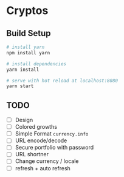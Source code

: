 # Cryptos

## Build Setup

``` bash
# install yarn
npm install yarn

# install dependencies
yarn install

# serve with hot reload at localhost:8080
yarn start
```

## TODO

- [ ] Design
- [ ] Colored growths
- [ ] Simple Format `currency.info`
- [ ] URL encode/decode
- [ ] Secure portfolio with password
- [ ] URL shortner
- [ ] Change currency / locale
- [ ] refresh + auto refresh
